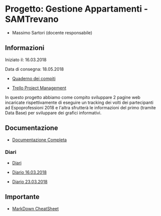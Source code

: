 # Progetto: Gestione Appartamenti - SAMTrevano

- Massimo Sartori (docente responsabile)

## Informazioni
Iniziato il: 16.03.2018

Data di consegna: 18.05.2018

- [Quaderno dei compiti](Documentazione/qdc_p2_faceDetection.pdf)

- [Trello Project Management](https://trello.com/b/sYnInYed/gestione-appartamenti)

In questo progetto abbiamo come compito sviluppare 2 pagine web incaricate rispettivamente di eseguire un tracking dei volti dei partecipanti ad Espoprofessioni 2018 e l'altra sfrutterà le informazioni del primo (tramite Data Base) per sviluppare dei grafici informativi.
  
## Documentazione
- [Documentazione Completa](Documentazione/Documentazione.md)

### Diari
- [Diari](Documentazione/Diari/)

- [Diario 16.03.2018](Documentazione/Diari/Diario_I3_Gestione_Appartamenti_2018_03_16.md)
- [Diario 23.03.2018](Documentazione/Diari/Diario_I3_Gestione_Appartamenti_2018_03_23.md)



## Importante
- [MarkDown CheatSheet](Guide/markdownCheatSheet.md)

